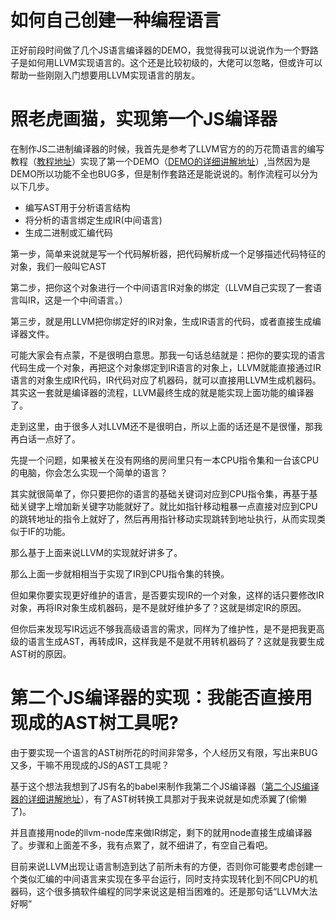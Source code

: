 # 如何自己创建一种编程语言
正好前段时间做了几个JS语言编译器的DEMO，我觉得我可以说说作为一个野路子是如何用LLVM实现语言的。这个还是比较初级的，大佬可以忽略，但或许可以帮助一些刚刚入门想要用LLVM实现语言的朋友。

# 照老虎画猫，实现第一个JS编译器
在制作JS二进制编译器的时候，我首先是参考了LLVM官方的的万花筒语言的编写教程（[教程地址](https://github.com/zy445566/llvm-guide-zh/blob/master/README.md)）实现了第一个DEMO（[DEMO的详细讲解地址](https://github.com/zy445566/myBlog/blob/master/20180825llvm/20180825jsvm_c/README.md)）,当然因为是DEMO所以功能不全也BUG多，但是制作套路还是能说说的。制作流程可以分为以下几步。

* 编写AST用于分析语言结构
* 将分析的语言绑定生成IR(中间语言)
* 生成二进制或汇编代码

第一步，简单来说就是写一个代码解析器，把代码解析成一个足够描述代码特征的对象，我们一般叫它AST

第二步，把你这个对象进行一个中间语言IR对象的绑定（LLVM自己实现了一套语言叫IR，这是一个中间语言。）

第三步，就是用LLVM把你绑定好的IR对象，生成IR语言的代码，或者直接生成编译器文件。

可能大家会有点蒙，不是很明白意思。那我一句话总结就是：把你的要实现的语言代码生成一个对象，再把这个对象绑定到IR语言的对象上，LLVM就能直接通过IR语言的对象生成IR代码，IR代码对应了机器码，就可以直接用LLVM生成机器码。其实这一套就是编译器的流程，LLVM最终生成的就是能实现上面功能的编译器了。

走到这里，由于很多人对LLVM还不是很明白，所以上面的话还是不是很懂，那我再白话一点好了。

先提一个问题，如果被关在没有网络的房间里只有一本CPU指令集和一台该CPU的电脑，你会怎么实现一个简单的语言？

其实就很简单了，你只要把你的语言的基础关键词对应到CPU指令集，再基于基础关键字上增加新关键字功能就好了。就比如指针移动粗暴一点直接对应到CPU的跳转地址的指令上就好了，然后再用指针移动实现跳转到地址执行，从而实现类似于IF的功能。

那么基于上面来说LLVM的实现就好讲多了。

那么上面一步就相相当于实现了IR到CPU指令集的转换。

但如果你要实现更好维护的语言，是否要实现IR的一个对象，这样的话只要修改IR对象，再将IR对象生成机器码，是不是就好维护多了？这就是绑定IR的原因。

但你后来发现写IR远远不够我高级语言的需求，同样为了维护性，是不是把我更高级的语言生成AST，再转成IR，这样我是不是就不用转机器码了？这就是我要生成AST树的原因。

# 第二个JS编译器的实现：我能否直接用现成的AST树工具呢?
由于要实现一个语言的AST树所花的时间非常多，个人经历又有限，写出来BUG又多，干嘛不用现成的JS的AST工具呢？

基于这个想法我想到了JS有名的babel来制作我第二个JS编译器（[第二个JS编译器的详细讲解地址](https://github.com/zy445566/myBlog/blob/master/20180825llvm/20180908jsvm_js/README.md)），有了AST树转换工具那对于我来说就是如虎添翼了(偷懒了)。

并且直接用node的llvm-node库来做IR绑定，剩下的就用node直接生成编译器了。步骤和上面差不多，我有点累了，就不细讲了，有空自己看吧。

目前来说LLVM出现让语言制造到达了前所未有的方便，否则你可能要考虑创建一个类似汇编的中间语言来实现在多平台运行，同时支持实现转化到不同CPU的机器码，这个很多搞软件编程的同学来说这是相当困难的。还是那句话“LLVM大法好啊”